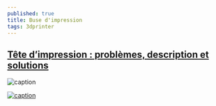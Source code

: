 ```yaml
---
published: true
title: Buse d'impression
tags: 3dprinter
---
```

## [Tête d’impression : problèmes, description et solutions](https://bentek.fr/tete-dimpression-problemes-solutions/)

![caption](https://i0.wp.com/bentek.fr/wp-content/uploads/2018/06/arianeplast-bonne-marque-pla-description-e3dv6.png?w=1075&ssl=1)

[![caption](https://img.youtube.com/vi/G8FMyk-5MWA/0.jpg)](https://www.youtube.com/watch?v=G8FMyk-5MWA)
